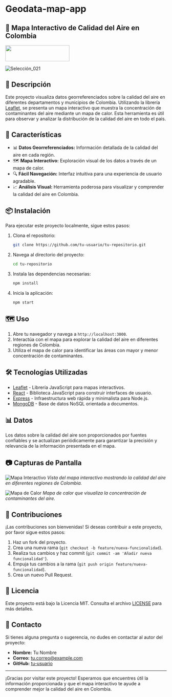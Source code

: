 # Geodata-map-app

## 📍 Mapa Interactivo de Calidad del Aire en Colombia

<img src="https://leafletjs.com/docs/images/logo.png" width="200" height="50">

![Selección_021](https://github.com/Valfonsoardila10/Geodata-map-app/assets/106699036/cf5db26e-f6ba-4d4a-b290-f5e71b37a305)

## 📜 Descripción

Este proyecto visualiza datos georreferenciados sobre la calidad del aire en diferentes departamentos y municipios de Colombia. Utilizando la librería [Leaflet](https://leafletjs.com/), se presenta un mapa interactivo que muestra la concentración de contaminantes del aire mediante un mapa de calor. Esta herramienta es útil para observar y analizar la distribución de la calidad del aire en todo el país.

## 🚀 Características

- 📊 **Datos Georreferenciados:** Información detallada de la calidad del aire en cada región.
- 🗺️ **Mapa Interactivo:** Exploración visual de los datos a través de un mapa de calor.
- 🔍 **Fácil Navegación:** Interfaz intuitiva para una experiencia de usuario agradable.
- 📈 **Análisis Visual:** Herramienta poderosa para visualizar y comprender la calidad del aire en Colombia.

## 📦 Instalación

Para ejecutar este proyecto localmente, sigue estos pasos:

1. Clona el repositorio:
    ```bash
    git clone https://github.com/tu-usuario/tu-repositorio.git
    ```

2. Navega al directorio del proyecto:
    ```bash
    cd tu-repositorio
    ```

3. Instala las dependencias necesarias:
    ```bash
    npm install
    ```

4. Inicia la aplicación:
    ```bash
    npm start
    ```

## 🗺️ Uso

1. Abre tu navegador y navega a `http://localhost:3000`.
2. Interactúa con el mapa para explorar la calidad del aire en diferentes regiones de Colombia.
3. Utiliza el mapa de calor para identificar las áreas con mayor y menor concentración de contaminantes.

## 🛠️ Tecnologías Utilizadas

- [Leaflet](https://leafletjs.com/) - Librería JavaScript para mapas interactivos.
- [React](https://reactjs.org/) - Biblioteca JavaScript para construir interfaces de usuario.
- [Express](https://expressjs.com/) - Infraestructura web rápida y minimalista para Node.js.
- [MongoDB](https://www.mongodb.com/) - Base de datos NoSQL orientada a documentos.

## 📊 Datos

Los datos sobre la calidad del aire son proporcionados por fuentes confiables y se actualizan periódicamente para garantizar la precisión y relevancia de la información presentada en el mapa.

## 📷 Capturas de Pantalla

![Mapa Interactivo](./screenshots/mapa_interactivo.png)
*Vista del mapa interactivo mostrando la calidad del aire en diferentes regiones de Colombia.*

![Mapa de Calor](./screenshots/mapa_calor.png)
*Mapa de calor que visualiza la concentración de contaminantes del aire.*

## 👥 Contribuciones

¡Las contribuciones son bienvenidas! Si deseas contribuir a este proyecto, por favor sigue estos pasos:

1. Haz un fork del proyecto.
2. Crea una nueva rama (`git checkout -b feature/nueva-funcionalidad`).
3. Realiza tus cambios y haz commit (`git commit -am 'Añadir nueva funcionalidad'`).
4. Empuja tus cambios a la rama (`git push origin feature/nueva-funcionalidad`).
5. Crea un nuevo Pull Request.

## 📄 Licencia

Este proyecto está bajo la Licencia MIT. Consulta el archivo [LICENSE](./LICENSE) para más detalles.

## 📧 Contacto

Si tienes alguna pregunta o sugerencia, no dudes en contactar al autor del proyecto:

- **Nombre:** Tu Nombre
- **Correo:** tu.correo@example.com
- **GitHub:** [tu-usuario](https://github.com/tu-usuario)

---

¡Gracias por visitar este proyecto! Esperamos que encuentres útil la información proporcionada y que el mapa interactivo te ayude a comprender mejor la calidad del aire en Colombia.
